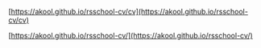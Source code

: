 [https://akool.github.io/rsschool-cv/cv](https://akool.github.io/rsschool-cv/cv)

[https://akool.github.io/rsschool-cv/](https://akool.github.io/rsschool-cv/)
